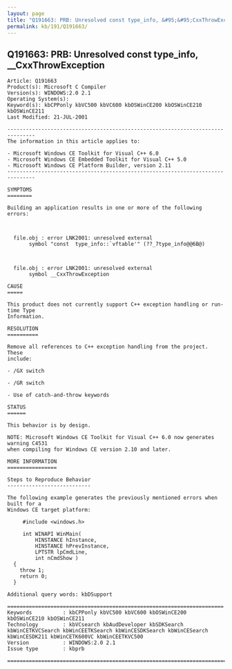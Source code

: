 ```yaml
---
layout: page
title: "Q191663: PRB: Unresolved const type_info, &#95;&#95;CxxThrowException"
permalink: kb/191/Q191663/
---
```


## Q191663: PRB: Unresolved const type_info, &#95;&#95;CxxThrowException

	Article: Q191663
	Product(s): Microsoft C Compiler
	Version(s): WINDOWS:2.0 2.1
	Operating System(s): 
	Keyword(s): kbCPPonly kbVC500 kbVC600 kbOSWinCE200 kbOSWinCE210 kbOSWinCE211
	Last Modified: 21-JUL-2001
	
	-------------------------------------------------------------------------------
	The information in this article applies to:
	
	- Microsoft Windows CE Toolkit for Visual C++ 6.0 
	- Microsoft Windows CE Embedded Toolkit for Visual C++ 5.0 
	- Microsoft Windows CE Platform Builder, version 2.11 
	-------------------------------------------------------------------------------
	
	SYMPTOMS
	========
	
	Building an application results in one or more of the following errors:
	
	  
	
	  file.obj : error LNK2001: unresolved external
	       symbol "const  type_info::`vftable'" (??_7type_info@@6B@)
	
	  
	
	  file.obj : error LNK2001: unresolved external
	       symbol __CxxThrowException
	
	CAUSE
	=====
	
	This product does not currently support C++ exception handling or run-time Type
	Information.
	
	RESOLUTION
	==========
	
	Remove all references to C++ exception handling from the project. These
	include:
	
	- /GX switch
	
	- /GR switch
	
	- Use of catch-and-throw keywords
	
	STATUS
	======
	
	This behavior is by design.
	
	NOTE: Microsoft Windows CE Toolkit for Visual C++ 6.0 now generates warning C4531
	when compiling for Windows CE version 2.10 and later.
	
	MORE INFORMATION
	================
	
	Steps to Reproduce Behavior
	---------------------------
	
	The following example generates the previously mentioned errors when built for a
	Windows CE target platform:
	
	     #include <windows.h>
	
	     int WINAPI WinMain(
	         HINSTANCE hInstance,
	         HINSTANCE hPrevInstance,
	         LPTSTR lpCmdLine,
	         int nCmdShow )
	  {
	    throw 1;
	    return 0;
	  }
	
	Additional query words: kbDSupport
	
	======================================================================
	Keywords          : kbCPPonly kbVC500 kbVC600 kbOSWinCE200 kbOSWinCE210 kbOSWinCE211 
	Technology        : kbVCsearch kbAudDeveloper kbSDKSearch kbWinCETKVCSearch kbWinCEETKSearch kbWinCESDKSearch kbWinCESearch kbWinCESDK211 kbWinCETK600VC kbWinCEETKVC500
	Version           : WINDOWS:2.0 2.1
	Issue type        : kbprb
	
	=============================================================================
	
